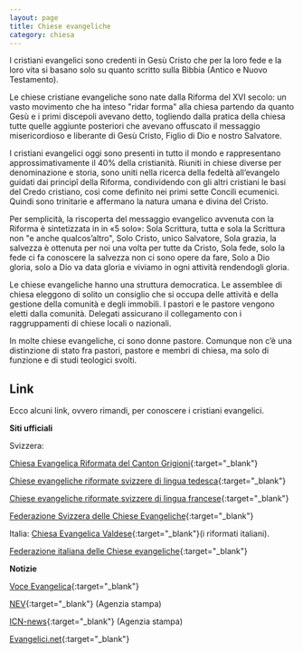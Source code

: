 ```yaml
---
layout: page
title: Chiese evangeliche
category: chiesa
---
```


I cristiani evangelici sono credenti in Gesù Cristo che per la loro fede e la loro vita si basano solo su quanto scritto sulla Bibbia (Antico e Nuovo Testamento).

Le chiese cristiane evangeliche sono nate dalla Riforma del XVI secolo: un vasto movimento che ha inteso "ridar forma" alla chiesa partendo da quanto Gesù e i primi discepoli avevano detto, togliendo dalla pratica della chiesa tutte quelle aggiunte posteriori che avevano offuscato il messaggio misericordioso e liberante di Gesù Cristo, Figlio di Dio e nostro Salvatore.

I cristiani evangelici oggi sono presenti in tutto il mondo e rappresentano approssimativamente il 40% della cristianità. Riuniti in chiese diverse per denominazione e storia, sono uniti nella ricerca della fedeltà all’evangelo guidati dai principî della Riforma, condividendo con gli altri cristiani le basi del Credo cristiano, così come definito nei primi sette Concili ecumenici. Quindi sono trinitarie e affermano la natura umana e divina del Cristo.

Per semplicità, la riscoperta del messaggio evangelico avvenuta con la Riforma è sintetizzata in in «5 solo»: Sola Scrittura, tutta e sola la Scrittura non "e anche qualcos’altro", Solo Cristo, unico Salvatore, Sola grazia, la salvezza è ottenuta per noi una volta per tutte da Cristo, Sola fede, solo la fede ci fa conoscere la salvezza non ci sono opere da fare, Solo a Dio gloria, solo a Dio va data gloria e viviamo in ogni attività rendendogli gloria.

Le chiese evangeliche hanno una struttura democratica. Le assemblee di chiesa eleggono di solito un consiglio che si occupa delle attività e della gestione della comunità e degli immobili. I pastori e le pastore vengono eletti dalla comunità. Delegati assicurano il collegamento con i raggruppamenti di chiese locali o nazionali.

In molte chiese evangeliche, ci sono donne pastore. Comunque non c’è una distinzione di stato fra pastori, pastore e membri di chiesa, ma solo di funzione e di studi teologici svolti.

Link
-----
Ecco alcuni link, ovvero rimandi, per conoscere i cristiani evangelici.

**Siti ufficiali**

Svizzera:

[Chiesa Evangelica Riformata del Canton Grigioni](http://www.gr-ref.ch/){:target="_blank"}

[Chiese evangeliche riformate svizzere di lingua tedesca](http://www.ref.ch/){:target="_blank"}

[Chiese evangeliche riformate svizzere di lingua francese](http://www.protestant.ch/CIEPR){:target="_blank"}

[Federazione Svizzera delle Chiese Evangeliche](http://www.sek-feps.ch/){:target="_blank"}


Italia:
[Chiesa Evangelica Valdese](http://www.chiesavaldese.org/){:target="_blank"}(i riformati italiani).

[Federazione italiana delle Chiese evangeliche](http://www.fedevangelica.it/){:target="_blank"}


**Notizie**

[Voce Evangelica](http://www.voceevangelica.ch/){:target="_blank"}

[NEV](http://www.fedevangelica.it/servizi/ssrtv02.php){:target="_blank"} (Agenzia stampa)

[ICN-news](http://www.icn-news.com/index.php){:target="_blank"}  (Agenzia stampa)

[Evangelici.net](http://evangelici.net/home.htm){:target="_blank"} 
